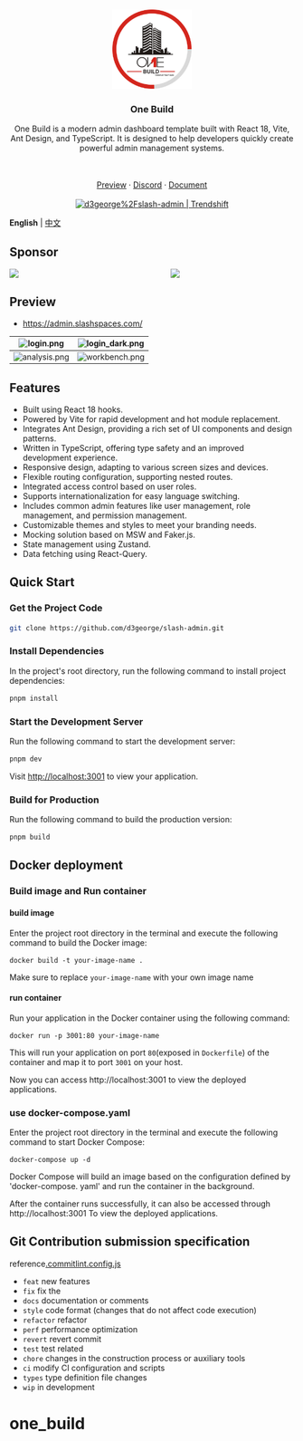 <div align="center"> 
<br> 
<br>
<img src="./src/assets/images/logo.png" height="140" />
<h3> One Build </h3>
  <p>
    <p style="font-size: 14px">
      One Build is a modern admin dashboard template built with React 18, Vite, Ant Design, and TypeScript. It is designed to help developers quickly create powerful admin management systems.
    </p>
    <br />
    <br />
    <a href="https://admin.slashspaces.com/">Preview</a>
    ·
    <a href="https://discord.gg/fXemAXVNDa">Discord</a>
    ·
    <a href="https://docs-admin.slashspaces.com/">Document</a>
    <br />
    <br />
    <a href="https://trendshift.io/repositories/6387" target="_blank"><img src="https://trendshift.io/api/badge/repositories/6387" alt="d3george%2Fslash-admin | Trendshift" style="width: 250px; height: 55px;" width="250" height="55"/></a>
</div>

**English** | [中文](./README.zh-CN.md)

##  Sponsor
<div style="display: flex; gap: 50px"> 
  <img style="width:300px" src="https://d3george.github.io/github-static/pay/weixin.jpg" >
  <img style="width:280px" src="https://d3george.github.io/github-static/pay/buymeacoffee.png" />
</div>

## Preview
+ https://admin.slashspaces.com/

|![login.png](https://d3george.github.io/github-static/slash-admin/login.jpeg)|![login_dark.png](https://d3george.github.io/github-static/slash-admin/login_dark.jpeg)
| ----------------------------------------------------------------- | ------------------------------------------------------------------- |
|![analysis.png](https://d3george.github.io/github-static/slash-admin/analysis.png)|![workbench.png](https://d3george.github.io/github-static/slash-admin/workbench.png)

## Features

- Built using React 18 hooks.
- Powered by Vite for rapid development and hot module replacement.
- Integrates Ant Design, providing a rich set of UI components and design patterns.
- Written in TypeScript, offering type safety and an improved development experience.
- Responsive design, adapting to various screen sizes and devices.
- Flexible routing configuration, supporting nested routes.
- Integrated access control based on user roles.
- Supports internationalization for easy language switching.
- Includes common admin features like user management, role management, and permission management.
- Customizable themes and styles to meet your branding needs.
- Mocking solution based on MSW and Faker.js.
- State management using Zustand.
- Data fetching using React-Query.

## Quick Start

### Get the Project Code

```bash
git clone https://github.com/d3george/slash-admin.git
```

### Install Dependencies

In the project's root directory, run the following command to install project dependencies:

```bash
pnpm install
```

### Start the Development Server

Run the following command to start the development server:

```bash
pnpm dev
```

Visit [http://localhost:3001](http://localhost:3001) to view your application.

### Build for Production

Run the following command to build the production version:

```bash
pnpm build
```

## Docker deployment


### Build image and Run container
#### build image
Enter the project root directory in the terminal and execute the following command to build the Docker image:
```
docker build -t your-image-name .
```
Make sure to replace `your-image-name` with your own image name 

#### run container
Run your application in the Docker container using the following command:
```
docker run -p 3001:80 your-image-name
```
This will run your application on port `80`(exposed in `Dockerfile`) of the container and map it to port `3001` on your host.

Now you can access http://localhost:3001 to view the deployed applications.

### use docker-compose.yaml
Enter the project root directory in the terminal and execute the following command to start Docker Compose:
```
docker-compose up -d
```
Docker Compose will build an image based on the configuration defined by 'docker-compose. yaml' and run the container in the background.

After the container runs successfully, it can also be accessed through http://localhost:3001 To view the deployed applications.


## Git Contribution submission specification

reference[.commitlint.config.js](./commitlint.config.js)

- `feat` new features
- `fix`  fix the
- `docs` documentation or comments
- `style` code format (changes that do not affect code execution)
- `refactor` refactor
- `perf` performance optimization
- `revert` revert commit
- `test` test related
- `chore` changes in the construction process or auxiliary tools
- `ci` modify CI configuration and scripts
- `types` type definition file changes
- `wip` in development
# one_build
